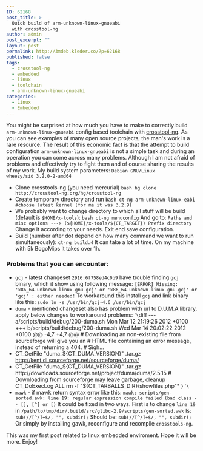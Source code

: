 ```yaml
---
ID: 62168
post_title: >
  Quick build of arm-unknown-linux-gnueabi
  with crosstool-ng
author: admin
post_excerpt: ""
layout: post
permalink: http://3mdeb.kleder.co/?p=62168
published: false
tags:
  - crosstool-ng
  - embedded
  - linux
  - toolchain
  - arm-unknown-linux-gnueabi
categories:
  - Linux
  - Embedded
---
```

You might be surprised at how much you have to make to correctly build `arm-unknown-linux-gnueabi` config based toolchain with [crosstool-ng][1]. As you can see examples of many open source projects, the man's work is a rare resource. The result of this economic fact is that the attempt to build configuration `arm-unknown-linux-gnueabi` is not a simple task and during an operation you can come across many problems. Although I am not afraid of problems and effectively try to fight them and of course sharing the results of my work. My build system parameters: `Debian GNU/Linux wheezy/sid 3.2.0-2-amd64`

*   Clone crosstools-ng (you need mercurial) `bash
hg clone http://crosstool-ng.org/hg/crosstool-ng`
*   Create temporary directory and run `bash
ct-ng arm-unknown-linux-eabi #choose latest kernel (for me it was 3.2.9)`
*   We probably want to change directory to which all stuff will be build (default is `$HOME/x-tools`): `bash
ct-ng menuconfig` And go to: `Paths and misc options ---> (${HOME}/x-tools/${CT_TARGET}) Prefix directory` Change it according to your needs. Exit end save configuration.
*   Build (number after dot depend on how many command we want to run simultaneously): `ct-ng build.4` It can take a lot of time. On my machine with 5k BogoMips it takes over 1h.

### Problems that you can encounter:

*   `gcj` - latest changeset `2916:6f758ed4c0b9` have trouble finding `gcj` binary, which it show using following message: `[ERROR] Missing: 'x86_64-unknown-linux-gnu-gcj' or 'x86_64-unknown-linux-gnu-gcj' or 'gcj' : either needed!` To workaround this install `gcj` and link binary like this: `sudo ln -s /usr/bin/gcj-4.6 /usr/bin/gcj`
*   `duma` - mentioned changeset also has problem with url to D.U.M.A library, apply below changes to workaround problems: \``\`diff --- a/scripts/build/debug/200-duma.sh Mon Mar 12 21:19:26 2012 +0100 +++ b/scripts/build/debug/200-duma.sh Wed Mar 14 20:02:22 2012 +0100 @@ -4,7 +4,7 @@ # Downloading an non-existing file from sourceforge will give you an # HTML file containing an error message, instead of returning a 404. # Sigh... 
*   CT_GetFile "duma_${CT_DUMA_VERSION}" .tar.gz http://kent.dl.sourceforge.net/sourceforge/duma/ 
*   CT_GetFile "duma_${CT_DUMA_VERSION}" .tar.gz http://downloads.sourceforge.net/project/duma/duma/2.5.15 # Downloading from sourceforge may leave garbage, cleanup CT_DoExecLog ALL rm -f "${CT_TARBALLS_DIR}/showfiles.php"* } \``\`
*   `mawk` - if mawk return syntax error like this: `mawk: scripts/gen-sorted.awk: line 19: regular expression compile failed (bad
class -- [], [^] or [)` It could be fixed in two ways. First is to change `line 19` in `/path/to/tmp/dir/.build/src/glibc-2.9/scripts/gen-sorted.awk` Is: `sub(//[^/]+$/, "", subdir);` Should be: `sub(//[^/]+$/, "", subdir);` Or simply by installing gawk, reconfigure and recompile `crosstools-ng`.

This was my first post related to linux embedded enviroment. Hope it will be more. Enjoy!

 [1]: http://crosstool-ng.org/